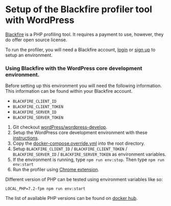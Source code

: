 Setup of the Blackfire profiler tool with WordPress
===============================================

[Blackfire](https://www.blackfire.io/) is a PHP profiling tool. It requires a payment to use, however, they do offer open source license. 

To run the profiler, you will need a Blackfire account, [login](https://blackfire.io/login?target=/docs/php/configuration) or [sign up](https://blackfire.io/login?target=/docs/php/configuration) to setup an environment.


### Using Blackfire with the WordPress core development environment.

Before setting up this environment you will need the following information. This information can be found within your Blackfire account. 

- `BLACKFIRE_CLIENT_ID`
- `BLACKFIRE_CLIENT_TOKEN`
- `BLACKFIRE_SERVER_ID`
- `BLACKFIRE_SERVER_TOKEN`

1. Git checkout [wordPress/wordpress-develop](https://github.com/wordPress/wordpress-develop/). 
2. Setup the WordPress core development environment with these [instructions](https://github.com/wordPress/wordpress-develop/#development-environment-commands).
3. Copy the [docker-compose.override.yml](docker-compose.override.yml) into the root directory. 
4. Setup `BLACKFIRE_CLIENT_ID` / `BLACKFIRE_CLIENT_TOKEN` / `BLACKFIRE_SERVER_ID` / `BLACKFIRE_SERVER_TOKEN` as environment variables. 
5. If the environment is running, type `npm run env:stop`. Then type `npm run env:start`
6. Run the profiler using [Chrome extension](https://chrome.google.com/webstore/detail/blackfire-profiler/miefikpgahefdbcgoiicnmpbeeomffld). 

Different version of PHP can be tested using environment variables like so:

```
LOCAL_PHP=7.2-fpm npm run env:start
```

The list of available PHP versions can be found on [docker hub](https://hub.docker.com/r/spacedmonkey/php-blackfire/tags). 